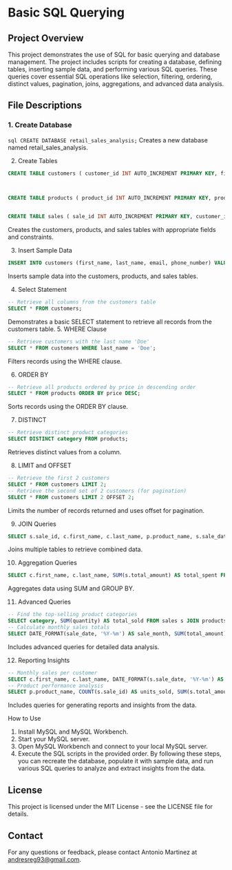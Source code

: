 # Basic SQL Querying 

## Project Overview 

This project demonstrates the use of SQL for basic querying and database management. The project includes scripts for creating a database, defining tables, inserting sample data, and performing various SQL queries. These queries cover essential SQL operations like selection, filtering, ordering, distinct values, pagination, joins, aggregations, and advanced data analysis. 

## File Descriptions 
### 1. Create Database 
```sql CREATE DATABASE retail_sales_analysis;```
Creates a new database named retail_sales_analysis.


2. Create Tables
```sql
CREATE TABLE customers ( customer_id INT AUTO_INCREMENT PRIMARY KEY, first_name VARCHAR(50), last_name VARCHAR(50), email VARCHAR(100), phone_number VARCHAR(15) );



CREATE TABLE products ( product_id INT AUTO_INCREMENT PRIMARY KEY, product_name VARCHAR(100), category VARCHAR(50), price DECIMAL(10, 2) );

 
CREATE TABLE sales ( sale_id INT AUTO_INCREMENT PRIMARY KEY, customer_id INT, product_id INT, sale_date DATE, quantity INT, total_amount DECIMAL(10, 2), FOREIGN KEY (customer_id) REFERENCES customers (customer_id), FOREIGN KEY (product_id) REFERENCES products (product_id) );
 ```
 Creates the customers, products, and sales tables with appropriate fields and constraints.


3. Insert Sample Data
 ```sql
INSERT INTO customers (first_name, last_name, email, phone_number) VALUES ('John', 'Doe', 'john.doe@example.com', '555-1234'), ('Jane', 'Smith', 'jane.smith@example.com', '555-5678'), ('Alice', 'Johnson', 'alice.johnson@example.com', '555-8765'); INSERT INTO products (product_name, category, price) VALUES ('Laptop', 'Electronics', 1200.00), ('Smartphone', 'Electronics', 800.00), ('Tablet', 'Electronics', 400.00); INSERT INTO sales (customer_id, product_id, sale_date, quantity, total_amount) VALUES (1, 1, '2023-01-15', 1, 1200.00), (2, 2, '2023-02-20', 2, 1600.00), (3, 3, '2023-03-05', 1, 400.00);
 ```
Inserts sample data into the customers, products, and sales tables.


4. Select Statement
 ```sql
-- Retrieve all columns from the customers table 
SELECT * FROM customers;
```
Demonstrates a basic SELECT statement to retrieve all records from the customers table.
5. WHERE Clause
 ```sql
-- Retrieve customers with the last name 'Doe' 
SELECT * FROM customers WHERE last_name = 'Doe';
```
Filters records using the WHERE clause.


6. ORDER BY
```sql
-- Retrieve all products ordered by price in descending order 
SELECT * FROM products ORDER BY price DESC;
```
Sorts records using the ORDER BY clause.


7. DISTINCT
```sql
-- Retrieve distinct product categories 
SELECT DISTINCT category FROM products;
```
Retrieves distinct values from a column.


8. LIMIT and OFFSET
```sql
-- Retrieve the first 2 customers 
SELECT * FROM customers LIMIT 2; 
-- Retrieve the second set of 2 customers (for pagination) 
SELECT * FROM customers LIMIT 2 OFFSET 2;
```
Limits the number of records returned and uses offset for pagination.


9. JOIN Queries
```sql
SELECT s.sale_id, c.first_name, c.last_name, p.product_name, s.sale_date, s.quantity, s.total_amount FROM sales s JOIN customers c ON s.customer_id = c.customer_id JOIN products p ON s.product_id = p.product_id;
```
Joins multiple tables to retrieve combined data.


10. Aggregation Queries
```sql
SELECT c.first_name, c.last_name, SUM(s.total_amount) AS total_spent FROM sales s JOIN customers c ON s.customer_id = c.customer_id GROUP BY c.customer_id ORDER BY total_spent DESC;
```
Aggregates data using SUM and GROUP BY.


11. Advanced Queries
```sql
-- Find the top-selling product categories 
SELECT category, SUM(quantity) AS total_sold FROM sales s JOIN products p ON s.product_id = p.product_id GROUP BY category ORDER BY total_sold DESC; 
-- Calculate monthly sales totals 
SELECT DATE_FORMAT(sale_date, '%Y-%m') AS sale_month, SUM(total_amount) AS monthly_sales FROM sales GROUP BY sale_month ORDER BY sale_month;
```
Includes advanced queries for detailed data analysis.


12. Reporting Insights
```sql
-- Monthly sales per customer 
SELECT c.first_name, c.last_name, DATE_FORMAT(s.sale_date, '%Y-%m') AS sale_month, SUM(s.total_amount) AS monthly_total FROM sales s JOIN customers c ON s.customer_id = c.customer_id GROUP BY c.customer_id, sale_month ORDER BY c.customer_id, sale_month; 
-- Product performance analysis 
SELECT p.product_name, COUNT(s.sale_id) AS units_sold, SUM(s.total_amount) AS total_revenue FROM sales s JOIN products p ON s.product_id = p.product_id GROUP BY p.product_name ORDER BY total_revenue DESC;
```
Includes queries for generating reports and insights from the data.


How to Use
1. Install MySQL and MySQL Workbench.
2. Start your MySQL server.
3. Open MySQL Workbench and connect to your local MySQL server.
4. Execute the SQL scripts in the provided order.
By following these steps, you can recreate the database, populate it with sample data, and run various SQL queries to analyze and extract insights from the data.

## License
This project is licensed under the MIT License - see the LICENSE file for details.

## Contact
For any questions or feedback, please contact Antonio Martinez at andresreg93@gmail.com.

